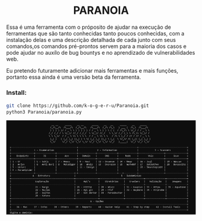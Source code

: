 <h1 align="center">PARANOIA</h1>

Essa é uma ferramenta com o próposito de ajudar na execução de ferramentas que são tanto conhecidas tanto poucos conhecidas, com a instalação delas e uma descrição detalhada de cada junto com seus comandos,os comandos pré-prontos servem para a maioria dos casos e pode ajudar no auxílo de bug bountys e no aprendizado de vulnerabilidades web.

Eu pretendo futuramente adicionar mais ferramentas e mais funções, portanto essa ainda é uma versão beta da ferramenta.

### Install:

```bash
git clone https://github.com/k-o-g-e-r-u/Paranoia.git
python3 Paranoia/paranoia.py
```

<img src="Banners/paranoia_interface.jpg"></img>
